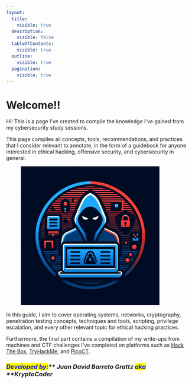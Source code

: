 ```yaml
---
layout:
  title:
    visible: true
  description:
    visible: false
  tableOfContents:
    visible: true
  outline:
    visible: true
  pagination:
    visible: true
---
```


# Welcome!!

Hi! This is a page I've created to compile the knowledge I've gained from my cybersecurity study sessions.

This page compiles all concepts, tools, recommendations, and practices that I consider relevant to annotate, in the form of a guidebook for anyone interested in ethical hacking, offensive security, and cybersecurity in general.

<figure><img src=".gitbook/assets/Hacking_Knowledge_7.jpeg" alt="" width="375"><figcaption></figcaption></figure>

In this guide, I aim to cover operating systems, networks, cryptography, penetration testing concepts, techniques and tools, scripting, privilege escalation, and every other relevant topic for ethical hacking practices.

Furthermore, the final part contains a compilation of my write-ups from machines and CTF challenges I've completed on platforms such as [Hack The Box](https://www.hackthebox.com/), [TryHackMe](https://tryhackme.com/), and [PicoCT](https://picoctf.org/).

### _<mark style="color:blue;">**Developed by:**</mark>** ****Juan David Barreto Grattz**** **<mark style="color:blue;">**aka**</mark>** ****KryptoCoder**_
